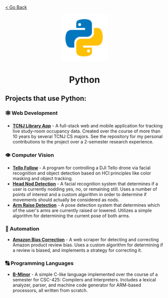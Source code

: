 [< Go Back](https://github.com/paytonshaltis)

<div align="center">

<img src="./icons/python.svg" width="150" height="150" />

# Python

</div>

## Projects that use Python:

### 🕸 Web Development

- **[TCNJ Library App](https://github.com/paytonshaltis/tcnj-library-app)** - A full-stack web and mobile application for tracking live study-room occupancy data. Created over the course of more than 10 years by several TCNJ CS majors. See the repository for my personal contributions to the project over a 2-semester research experience.

### 👁 Computer Vision

- **[Tello Follow](https://github.com/paytonshaltis/tello-follow)** - A program for controlling a DJI Tello drone via facial recognition and object detection based on HCI principles like color masking and object tracking.
- **[Head Nod Detection](https://github.com/paytonshaltis/head-nod-detection)** - A facial recognition system that determines if a user is currently nodding yes, no, or remaining still. Uses a number of points of interest and a custom algorithm in order to determine if movements should actually be considered as nods.
- **[Arm Raise Detection](https://github.com/paytonshaltis/arm-raise-detection)** - A pose detection system that determines which of the user's arms are currently raised or lowered. Utilizes a simple algorithm for determining the current pose of both arms.

### 🤖 Automation

- **[Amazon Bias Correction](https://github.com/paytonshaltis/amazon-bias-correction)** - A web scraper for detecting and correcting Amazon product review bias. Uses a custom algorithm for determining if a review is biased, and implements a strategy for correcting it.

### 🔠 Programming Languages

- **[B-Minor](https://github.com/paytonshaltis/b-minor)** - A simple C-like language implemented over the course of a semester for CSC-425: Compilers and Interpreters. Includes a lexical analyzer, parser, and machine code generator for ARM-based processors, all written from scratch.
